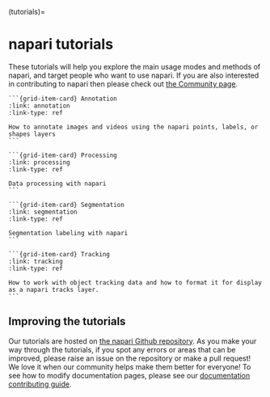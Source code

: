 (tutorials)=

# napari tutorials

These tutorials will help you explore the main usage modes and methods of
napari, and target people who want to use napari. If you are also interested
in contributing to napari then please check out [the Community page](community).

````{grid}
```{grid-item-card} Annotation
:link: annotation
:link-type: ref

How to annotate images and videos using the napari points, labels, or shapes layers
```

```{grid-item-card} Processing
:link: processing
:link-type: ref

Data processing with napari
```
````

````{grid}
```{grid-item-card} Segmentation
:link: segmentation
:link-type: ref

Segmentation labeling with napari
```

```{grid-item-card} Tracking
:link: tracking
:link-type: ref

How to work with object tracking data and how to format it for display as a napari tracks layer.
```
````

## Improving the tutorials

Our tutorials are hosted on [the napari Github repository](https://github.com/napari/napari).
As you make your way through the tutorials, if you spot any errors or areas that
can be improved, please raise an issue on the repository or make a pull
request! We love it when our community helps make them better for everyone!
To see how to modify documentation pages, please see our
[documentation contributing guide](contributing-docs).
